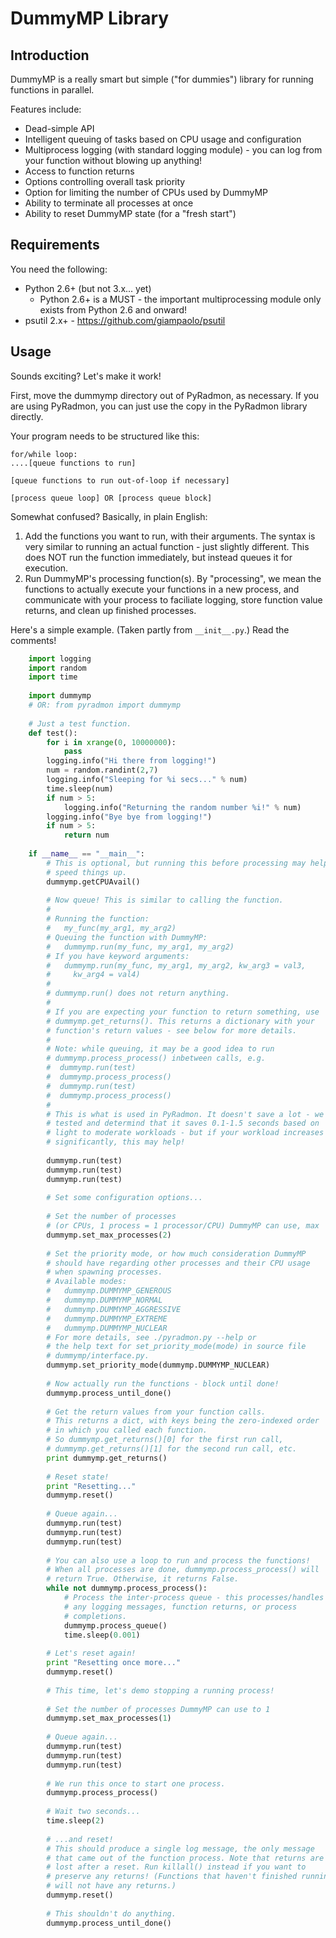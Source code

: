 DummyMP Library
================

Introduction
-------------
DummyMP is a really smart but simple ("for dummies") library for
running functions in parallel.

Features include:
 * Dead-simple API
 * Intelligent queuing of tasks based on CPU usage and configuration
 * Multiprocess logging (with standard logging module) - you can log 
   from your function without blowing up anything!
 * Access to function returns
 * Options controlling overall task priority
 * Option for limiting the number of CPUs used by DummyMP
 * Ability to terminate all processes at once
 * Ability to reset DummyMP state (for a "fresh start")

Requirements
-------------
You need the following:
 * Python 2.6+ (but not 3.x... yet)
   * Python 2.6+ is a MUST - the important multiprocessing module only
     exists from Python 2.6 and onward!
 * psutil 2.x+ - https://github.com/giampaolo/psutil

Usage
------
Sounds exciting? Let's make it work!

First, move the dummymp directory out of PyRadmon, as necessary.
If you are using PyRadmon, you can just use the copy in the PyRadmon 
library directly.

Your program needs to be structured like this:

    for/while loop:
    ....[queue functions to run]
    
    [queue functions to run out-of-loop if necessary]
    
    [process queue loop] OR [process queue block]

Somewhat confused? Basically, in plain English:
  1. Add the functions you want to run, with their arguments. The syntax
     is very similar to running an actual function - just slightly
     different. This does NOT run the function immediately, but instead
     queues it for execution.
  2. Run DummyMP's processing function(s). By "processing", we mean the
     functions to actually execute your functions in a new process, and
     communicate with your process to faciliate logging, store function
     value returns, and clean up finished processes.

Here's a simple example. (Taken partly from `__init__.py`.)
Read the comments!

```python
    import logging
    import random
    import time
    
    import dummymp
    # OR: from pyradmon import dummymp
    
    # Just a test function.
    def test():
        for i in xrange(0, 10000000):
            pass
        logging.info("Hi there from logging!")
        num = random.randint(2,7)
        logging.info("Sleeping for %i secs..." % num)
        time.sleep(num)
        if num > 5:
            logging.info("Returning the random number %i!" % num)
        logging.info("Bye bye from logging!")
        if num > 5:
            return num
    
    if __name__ == "__main__":
        # This is optional, but running this before processing may help
        # speed things up.
        dummymp.getCPUAvail()
        
        # Now queue! This is similar to calling the function.
        # 
        # Running the function:
        #   my_func(my_arg1, my_arg2)
        # Queuing the function with DummyMP:
        #   dummymp.run(my_func, my_arg1, my_arg2)
        # If you have keyword arguments:
        #   dummymp.run(my_func, my_arg1, my_arg2, kw_arg3 = val3,
        #     kw_arg4 = val4)
        # 
        # dummymp.run() does not return anything.
        # 
        # If you are expecting your function to return something, use
        # dummymp.get_returns(). This returns a dictionary with your
        # function's return values - see below for more details.
        # 
        # Note: while queuing, it may be a good idea to run
        # dummymp.process_process() inbetween calls, e.g.
        #  dummymp.run(test)
        #  dummymp.process_process()
        #  dummymp.run(test)
        #  dummymp.process_process()
        # 
        # This is what is used in PyRadmon. It doesn't save a lot - we
        # tested and determind that it saves 0.1-1.5 seconds based on
        # light to moderate workloads - but if your workload increases
        # significantly, this may help!
        
        dummymp.run(test)
        dummymp.run(test)
        dummymp.run(test)
        
        # Set some configuration options...
        
        # Set the number of processes
        # (or CPUs, 1 process = 1 processor/CPU) DummyMP can use, max
        dummymp.set_max_processes(2)
        
        # Set the priority mode, or how much consideration DummyMP
        # should have regarding other processes and their CPU usage
        # when spawning processes.
        # Available modes:
        #   dummymp.DUMMYMP_GENEROUS
        #   dummymp.DUMMYMP_NORMAL
        #   dummymp.DUMMYMP_AGGRESSIVE
        #   dummymp.DUMMYMP_EXTREME
        #   dummymp.DUMMYMP_NUCLEAR
        # For more details, see ./pyradmon.py --help or
        # the help text for set_priority_mode(mode) in source file
        # dummymp/interface.py.
        dummymp.set_priority_mode(dummymp.DUMMYMP_NUCLEAR)
        
        # Now actually run the functions - block until done!
        dummymp.process_until_done()
        
        # Get the return values from your function calls.
        # This returns a dict, with keys being the zero-indexed order
        # in which you called each function.
        # So dummymp.get_returns()[0] for the first run call,
        # dummymp.get_returns()[1] for the second run call, etc.
        print dummymp.get_returns()
        
        # Reset state!
        print "Resetting..."
        dummymp.reset()
        
        # Queue again...
        dummymp.run(test)
        dummymp.run(test)
        dummymp.run(test)
        
        # You can also use a loop to run and process the functions!
        # When all processes are done, dummymp.process_process() will
        # return True. Otherwise, it returns False.
        while not dummymp.process_process():
            # Process the inter-process queue - this processes/handles
            # any logging messages, function returns, or process
            # completions.
            dummymp.process_queue()
            time.sleep(0.001)
        
        # Let's reset again!
        print "Resetting once more..."
        dummymp.reset()
        
        # This time, let's demo stopping a running process!
        
        # Set the number of processes DummyMP can use to 1
        dummymp.set_max_processes(1)
        
        # Queue again...
        dummymp.run(test)
        dummymp.run(test)
        dummymp.run(test)
        
        # We run this once to start one process.
        dummymp.process_process()
        
        # Wait two seconds...
        time.sleep(2)
        
        # ...and reset!
        # This should produce a single log message, the only message
        # that came out of the function process. Note that returns are
        # lost after a reset. Run killall() instead if you want to
        # preserve any returns! (Functions that haven't finished running
        # will not have any returns.)
        dummymp.reset()
        
        # This shouldn't do anything.
        dummymp.process_until_done()
```
